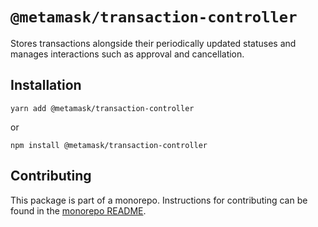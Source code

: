 # `@metamask/transaction-controller`

Stores transactions alongside their periodically updated statuses and manages interactions such as approval and cancellation.

## Installation

`yarn add @metamask/transaction-controller`

or

`npm install @metamask/transaction-controller`

## Contributing

This package is part of a monorepo. Instructions for contributing can be found in the [monorepo README](../../#readme).

